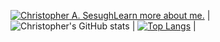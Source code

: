 [![Christopher A. Sesugh](https://res.cloudinary.com/christo/image/upload/v1682697484/christohybrid185_gmail.com_jqwkam.png)Learn more about me.](https://www.christophersesugh.com/about)
| ![Christopher's GitHub stats](https://github-readme-stats.vercel.app/api?username=christophersesugh&show_icons=true&theme=radical) | [![Top Langs](https://github-readme-stats.vercel.app/api/top-langs/?username=christophersesugh&layout=donut)](https://github.com/christophersesugh/github-readme-stats) |


<!---
christophersesugh/christophersesugh is a ✨ special ✨ repository because its `README.md` (this file) appears on your GitHub profile.
You can click the Preview link to take a look at your changes.
--->
